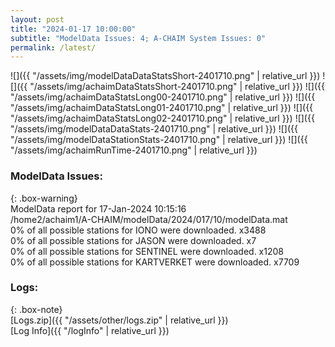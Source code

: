 ```yaml
---
layout: post
title: "2024-01-17 10:00:00"
subtitle: "ModelData Issues: 4; A-CHAIM System Issues: 0"
permalink: /latest/
---
```


![]({{ "/assets/img/modelDataDataStatsShort-2401710.png" | relative_url }})
![]({{ "/assets/img/achaimDataStatsShort-2401710.png" | relative_url }})
![]({{ "/assets/img/achaimDataStatsLong00-2401710.png" | relative_url }})
![]({{ "/assets/img/achaimDataStatsLong01-2401710.png" | relative_url }})
![]({{ "/assets/img/achaimDataStatsLong02-2401710.png" | relative_url }})
![]({{ "/assets/img/modelDataDataStats-2401710.png" | relative_url }})
![]({{ "/assets/img/modelDataStationStats-2401710.png" | relative_url }})
![]({{ "/assets/img/achaimRunTime-2401710.png" | relative_url }})


### ModelData Issues:  
  
{: .box-warning}  
 ModelData report for 17-Jan-2024 10:15:16   
 /home2/achaim1/A-CHAIM/modelData/2024/017/10/modelData.mat   
 0% of all possible stations for IONO were downloaded. x3488   
 0% of all possible stations for JASON were downloaded. x7   
 0% of all possible stations for SENTINEL were downloaded. x1208   
 0% of all possible stations for KARTVERKET were downloaded. x7709   
  


### Logs:  
  
{: .box-note}  
[Logs.zip]({{ "/assets/other/logs.zip" | relative_url }})  
[Log Info]({{ "/logInfo" | relative_url }})  
